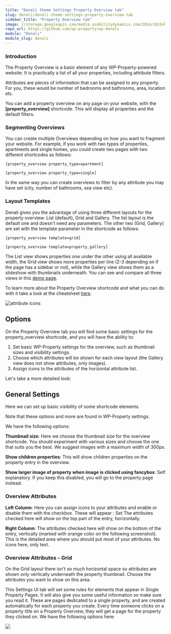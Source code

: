 ```yaml
---
title: "Denali theme Settings Property Overview tab"
slug: denali/denali-theme-settings-property-overview-tab
sidebar_title: "Property Overview tab"
image: //storage.googleapis.com/media.usabilitydynamics.com/2014/10/b47f84d8-wpproperty-theme-denali-icon-300x300.png
repo_url: https://github.com/wp-property/wp-denali
module: "Denali"
module_slug: denali
---
```


### Introduction

The Property Overview is a basic element of any WP-Property-powered website. It is practically a list of all your properties, including attribute filters.

Attributes are pieces of information that can be assigned to any property. For you, these would be number of bedrooms and bathrooms, area, location etc.

You can add a property overview on any page on your website, with the **[property_overview]** shortcode. This will display all properties and the default filters.

### Segmenting Overviews

You can create multiple Overviews depending on how you want to fragment your website. For example, if you work with two types of properties, apartments and single homes, you could create two pages with two different shortcodes as follows:

```
[property_overview property_type=apartment]
```

```
[property_overview property_type=single]
```

In the same way you can create overviews to filter by any attribute you may have set (city, number of bathrooms, sea view etc).

### Layout Templates

Denali gives you the advantage of using three different layouts for the property overview: List (default), Grid and Gallery. The list layout is the default one and doesn't need any parameters. The other two (Grid, Gallery) are set with the template parameter in the shortcode as follows:

```
[property_overview template=grid]
```

```
[property_overview template=property_gallery]
```

The List view shows properties one under the other using all available width, the Grid view shows more properties per line (2-3 depending on if the page has a sidebar or not), while the Gallery view shows them as a slideshow with thumbnails underneath. You can see and compare all three views in this [demo page](http://denali.ci.usabilitydynamics.com/).

To learn more about the Property Overview shortcode and what you can do with it take a look at the cheatsheet [here](https://github.com/wp-property/wp-property/wiki/Shortcode-Cheatsheet).

![attribute icons](https://storage.googleapis.com/media.usabilitydynamics.com/2012/06/Screen-Shot-2012-07-06-at-5.20.40-PM.png)

## Options

On the Property Overview tab you will find some basic settings for the property_overview shortcode, and you will have the ability to:

1.  Set basic WP-Property settings for the overview, such as thumbnail sizes and visibility settings.
2.  Choose which attributes will be shown for each view layout (the Gallery view does not show attributes, only images).
3.  Assign icons to the attributes of the horizontal attribute list.

Let's take a more detailed look:

## General Settings

Here we can set up basic visibility of some shortcode elements.

Note that these options and more are found in WP-Property settings.

We have the following options:

**Thumbnail size**: Here we choose the thumbnail size for the overview shortcode. You should experiment with various sizes and choose the one that suits you the best. We suggest images with a maximum width of 300px.

**Show children properties**: This will show children properties on the property entry in the overview.

**Show larger image of property when image is clicked using fancybox**: Self explanatory. If you keep this disabled, you will go to the property page instead.

### **Overview Attributes**

**Left Column**: Here you can assign icons to your attributes and enable or disable them with the checkbox. These will appear : Set The attributes checked here will show on the top part of the entry, horizontally.

**Right Column**: The attributes checked here will show on the bottom of the entry, vertically (marked with orange color on the following screenshot). This is the detailed area where you should put most of your attributes. No icons here, only text.

### **Overview Attributes - Grid**

On the Grid layout there isn't so much horizontal space so attributes are shown only vertically underneath the property thumbnail. Choose the attributes you want to show on this area.

This Settings UI tab will set some rules for elements that appear in Single Property Pages. It will also give you some useful information so make sure you read it. These are pages dedicated to a single property, and are created automatically for each property you create. Every time someone clicks on a property title on a Property Overview, they will get a page for the property they clicked on. We have the following options here:

![](https://storage.googleapis.com/media.usabilitydynamics.com/2012/06/Screen-Shot-2012-07-06-at-5.20.40-PM.png)